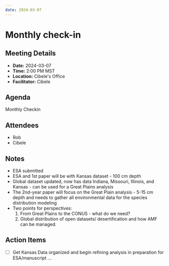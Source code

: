 ```yaml
---
date: 2024-03-07
---
```


# Monthly check-in

## Meeting Details
- **Date:** 2024-03-07
- **Time:** 2:00 PM MST
- **Location:** Cibele's Office
- **Facilitator:** Cibele

## Agenda
Monthly Checkin

<!-- more -->

## Attendees
- Rob
- Cibele

## Notes
* ESA submitted
* ESA and 1st paper will be with Kansas dataset - 100 cm depth
* Global dataset updated, now has data Indiana, Missouri, Illinois, and Kansas - can be used for a Great Plains analysis
* The 2nd-year paper will focus on the Great Plain analysis - 5-15 cm depth and needs to gather all environmental data for the species distribution modeling
* Two points for perspectives: 
	1. From Great Plains to the CONUS - what do we need? 
	2. Global distribution of open datasets/ desertification and how AMF can be managed.


## Action Items
- [ ] Get Kansas Data organized and begin refining analysis in preparation for ESA/manuscript
...
